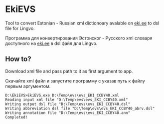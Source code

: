# EkiEVS

Tool to convert Estonian - Russian xml dictionoary avalable on [eki.ee](https://www.eki.ee/litsents/) to dsl file for Lingvo.

Программа для конвертирования Эстонског - Русского xml словаря доступного на [eki.ee](https://www.eki.ee/litsents/) в dsl файл для Lingvo.

## How to?

Download xml file and pass path to it as first argument to app.

Скачайте xml файл и запустите программу с указав путь к файлу первым аргументом.

```
D:\EkiEVS>EkiEVS.exe D:\Temp\evs\evs_EKI_CCBY40.xml
Reading input xml file "D:\Temp\evs\evs_EKI_CCBY40.xml"
Writing output dsl file "D:\Temp\evs\evs_EKI_CCBY40.dsl"
Writing abbreviation dsl file "D:\Temp\evs\evs_EKI_CCBY40_abrv.dsl"
Writing annotation file "D:\Temp\evs\evs_EKI_CCBY40.ann"
Completed!
```
